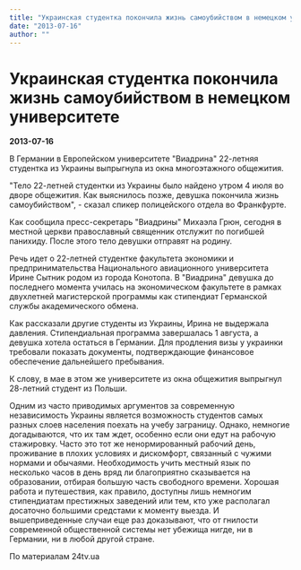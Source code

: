 ```yaml
---
title: "Украинская студентка покончила жизнь самоубийством в немецком университете"
date: "2013-07-16"
author: ""
---
```


# Украинская студентка покончила жизнь самоубийством в немецком университете

**2013-07-16** 

В Германии в Европейском университете "Виадрина" 22-летняя студентка из Украины выпрыгнула из окна многоэтажного общежития.



 "Тело 22-летней студентки из Украины было найдено утром 4 июля во дворе общежития. Как выяснилось позже, девушка покончила жизнь самоубийством", - сказал спикер полицейского отдела во Франкфурте.



 Как сообщила пресс-секретарь "Виадрины" Михаэла Грюн, сегодня в местной церкви православный священник отслужит по погибшей панихиду. После этого тело девушки отправят на родину.



 Речь идет о 22-летней студентке факультета экономики и предпринимательства Национального авиационного университета Ирине Сытник родом из города Конотопа. В "Виадрина" девушка до последнего момента училась на экономическом факультете в рамках двухлетней магистерской программы как стипендиат Германской службы академического обмена.



 Как рассказали другие студенты из Украины, Ирина не выдержала давления. Стипендиальная программа завершалась 1 августа, а девушка хотела остаться в Германии. Для продления визы у украинки требовали показать документы, подтверждающие финансовое обеспечение дальнейшего пребывания.



 К слову, в мае в этом же университете из окна общежития выпрыгнул 28-летний студент из Польши.

Одним из часто приводимых аргументов за современную независимость Украины является возможность студентов самых разных слоев населения поехать на учебу заграницу. Однако, немногие догадываются, что их там ждет, особенно если они едут на рабочую стажировку. Часто это тот же ненормированный рабочий день, проживание в плохих условиях и дискомфорт, связанный с чужими нормами и обычаями. Необходимость учить местный язык по несколько часов в день вряд ли благоприятно сказывается на образовании, отбирая большую часть свободного времени. Хорошая работа и путешествия, как правило, доступны лишь немногим стипендиатам престижных заведений или тем, кто уже располагал досаточно большими средстами к моменту выезда. И вышеприведенные случаи еще раз доказывают, что от гнилости современной общественной системы нет убежища нигде, ни в Германии, ни в любой другой стране.

По материалам 24tv.ua